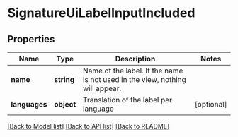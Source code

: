 # SignatureUiLabelInputIncluded

## Properties
Name | Type | Description | Notes
------------ | ------------- | ------------- | -------------
**name** | **string** | Name of the label. If the name is not used in the view, nothing will appear. | 
**languages** | **object** | Translation of the label per language | [optional] 

[[Back to Model list]](../README.md#documentation-for-models) [[Back to API list]](../README.md#documentation-for-api-endpoints) [[Back to README]](../README.md)



